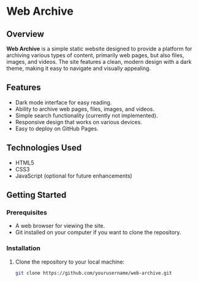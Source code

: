 # Web Archive

## Overview
**Web Archive** is a simple static website designed to provide a platform for archiving various types of content, primarily web pages, but also files, images, and videos. The site features a clean, modern design with a dark theme, making it easy to navigate and visually appealing.

## Features
- Dark mode interface for easy reading.
- Ability to archive web pages, files, images, and videos.
- Simple search functionality (currently not implemented).
- Responsive design that works on various devices.
- Easy to deploy on GitHub Pages.

## Technologies Used
- HTML5
- CSS3
- JavaScript (optional for future enhancements)

## Getting Started

### Prerequisites
- A web browser for viewing the site.
- Git installed on your computer if you want to clone the repository.

### Installation

1. Clone the repository to your local machine:
   ```bash
   git clone https://github.com/yourusername/web-archive.git
